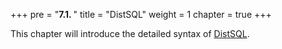 +++
pre = "<b>7.1. </b>"
title = "DistSQL"
weight = 1
chapter = true
+++

This chapter will introduce the detailed syntax of [DistSQL](/en/concepts/distsql/).
